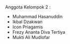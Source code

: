 Anggota Kelompok 2 :
- Muhammad Hasanuddin
- Ikbal Dzakwan
- Icon Priagamis
- Frezy Ananta Diva Tertiya
- Mukti Ali Mudlofar
